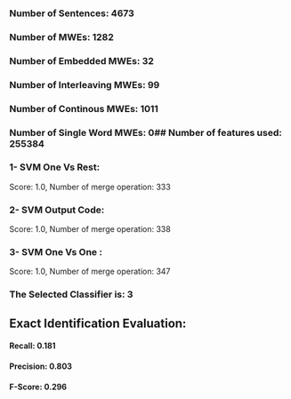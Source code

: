 ### Number of Sentences: 4673
### Number of MWEs: 1282

### Number of Embedded MWEs: 32

### Number of Interleaving MWEs: 99

### Number of Continous MWEs: 1011

### Number of Single Word MWEs: 0## Number of features used: 255384

### 1- SVM One Vs Rest: 
Score: 1.0, Number of merge operation: 333
### 2- SVM Output Code: 
Score: 1.0, Number of merge operation: 338
### 3- SVM One Vs One : 
Score: 1.0, Number of merge operation: 347
### The Selected Classifier is: 3
## Exact Identification Evaluation: 
#### Recall: 0.181
#### Precision: 0.803
#### F-Score: 0.296
